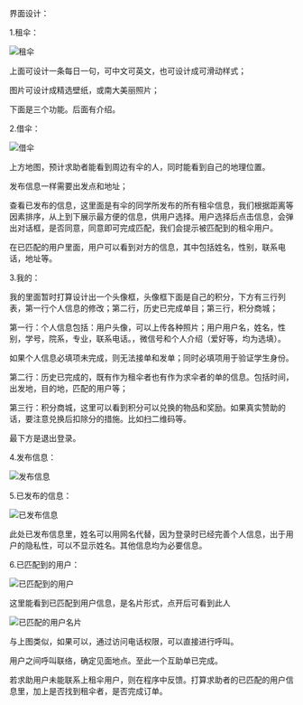 界面设计：

1.租伞：

![租伞](D:\金融软件工程\项目二微信小程序\Unber\租伞.png)

上面可设计一条每日一句，可中文可英文，也可设计成可滑动样式；

图片可设计成精选壁纸，或南大美丽照片；

下面是三个功能。后面有介绍。

2.借伞：

![借伞](D:\金融软件工程\项目二微信小程序\Unber\借伞.png)

上方地图，预计求助者能看到周边有伞的人，同时能看到自己的地理位置。

发布信息一样需要出发点和地址；

查看已发布的信息，这里面是有伞的同学所发布的所有租伞信息，我们根据距离等因素排序，从上到下展示最方便的信息，供用户选择。用户选择后点击信息，会弹出对话框，是否同意，同意即可完成匹配，我们会提示被匹配到的租伞用户。

在已匹配的用户里面，用户可以看到对方的信息，其中包括姓名，性别，联系电话，地址等。

3.我的：

我的里面暂时打算设计出一个头像框，头像框下面是自己的积分，下方有三行列表，第一行个人信息的修改；第二行，历史已完成单目；第三行，积分商城；

第一行：个人信息包括：用户头像，可以上传各种照片；用户用户名，姓名，性别，学号，院系，专业，联系电话。，微信号和个人介绍（爱好等，均为选填）。

如果个人信息必填项未完成，则无法接单和发单；同时必填项用于验证学生身份。

第二行：历史已完成的，既有作为租伞者也有作为求伞者的单的信息。包括时间，出发地，目的地，匹配的用户等；

第三行：积分商城，这里可以看到积分可以兑换的物品和奖励。如果真实赞助的话，要注意兑换后扣除分的措施。比如扫二维码等。

最下方是退出登录。

4.发布信息：

![发布信息](D:\金融软件工程\项目二微信小程序\Unber\发布信息.png)

5.已发布的信息：

![已发布信息](D:\金融软件工程\项目二微信小程序\Unber\已发布信息.png)

此处已发布信息里，姓名可以用网名代替，因为登录时已经完善个人信息，出于用户的隐私性，可以不显示姓名。其他信息均为必要信息。

6.已匹配到的用户：

![已匹配到的用户](D:\金融软件工程\项目二微信小程序\Unber\已匹配到的用户.png)

这里能看到已匹配到用户信息，是名片形式，点开后可看到此人

![已匹配的用户名片](D:\金融软件工程\项目二微信小程序\Unber\已匹配的用户名片.png)

与上图类似，如果可以，通过访问电话权限，可以直接进行呼叫。

用户之间呼叫联络，确定见面地点。至此一个互助单已完成。

若求助用户未能联系上租伞用户，则在程序中反馈。打算求助者的已匹配的用户信息里，加上是否找到租伞者，是否完成订单。